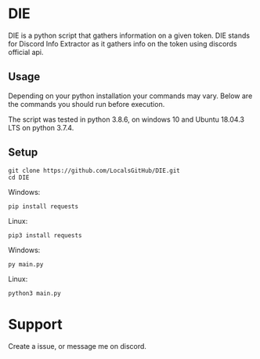 # DIE
DIE is a python script that gathers information on a given token. DIE stands for Discord Info Extractor as it gathers info on the token using discords official api.

## Usage

Depending on your python installation your commands may vary. 
Below are the commands you should run before execution.

The script was tested in python 3.8.6, on windows 10 and Ubuntu 18.04.3 LTS on python 3.7.4.

## Setup
```
git clone https://github.com/LocalsGitHub/DIE.git
cd DIE
```
Windows:
```
pip install requests
```
Linux:
```
pip3 install requests
```
Windows:
```
py main.py
```
Linux:
```
python3 main.py
```

# Support
Create a issue, or message me on discord.
